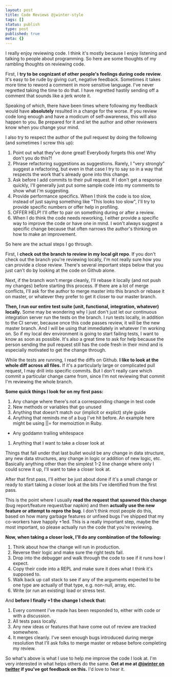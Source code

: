```yaml
---
layout: post
title: Code Reviews @jwinter-style
tags: []
status: publish
type: post
published: true
meta: {}
---
```


I really enjoy reviewing code. I think it's mostly because I enjoy listening  and talking to people about programming. So here are some thoughts of my rambling thoughts on reviewing code.

First, I **try to be cognizant of other people's feelings during code review**. It's easy to be rude by giving curt, negative feedback. Sometimes it takes more time to reword a comment in more sensitive language. I've never regretted taking the time to do that. I have regretted hastily sending off a comment that sounds like a jerk wrote it.

Speaking of which, there have been times where following my feedback would have **absolutely** resulted in a change for the worse. If you review code long enough and have a modicum of self-awareness, this will also happen to you. Be prepared for it and let the author and other reviewers know when you change your mind.

I also try to respect the author of the pull request by doing the following (and sometimes I screw this up):

1. Point out what they've done great! Everybody forgets this one! Why don't you do this?!
1. Phrase refactoring suggestions as suggestions. Rarely, I "very strongly" suggest a refactoring, but even in that case I try to say so in a way that respects the work that's already gone into this change.
1. Ask before I add commits to their pull request. If I don't get a response quickly, I'll generally just put some sample code into my comments to show what I'm suggesting.
1. Provide performance specifics. When I think the code is too slow, instead of just saying something like "This looks too slow", I'll try to provide specific numbers or offer help in profiling.
1. OFFER HELP! I'll offer to pair on something during or after a review.
1. When I do think the code needs reworking, I either provide a specific way to improve the code or have one in mind. I won't always suggest a specific change because that often narrows the author's thinking on how to make an improvement.

So here are the actual steps I go through.

First, I **check out the branch to review in my local git repo**. If you don't check out the branch you're reviewing locally, I'm not really sure how you can provide a close review. There's several important steps below that you just can't do by looking at the code on Github alone.

Next, if the branch won't merge cleanly, I'll rebase it locally (and not push my changes) before starting this process. If there are a lot of merge conflicts, I'll ask for the author to merge master into this branch or rebase it on master, or whatever they prefer to get it closer to our master branch.

**Then, I run our entire test suite (unit, functional, integration, whatever) locally.** Some may be wondering why I just don't just let our continuous integration server run the tests on the branch. I run tests locally, in addition to the CI server, because once this code passes review, it will be the new master branch. And I will be using that immediately in whatever I'm working on. So if my local dev environment is going to start failing tests, I want to know as soon as possible. It's also a great time to ask for help because the person sending the pull request still has the code fresh in their mind and is especially motivated to get the change through.

While the tests are running, I read the diffs on Github. **I like to look at the whole diff across all files.** If it's a particularly large or complicated pull request, I may drill into specific commits. But I don't really care which commit a particular change came from, since I'm not reviewing that commit I'm reviewing the whole branch. 

**Some quick things I look for on my first pass:**

1. Any change where there's not a corresponding change in test code
1. New methods or variables that go unused
1. Anything that doesn't match our (implicit or explict) style guide
1. Anything that reminds me of a bug I've hit before. An example here might be using ||= for memoiztion in Ruby.
* Any goddamn trailing whitespace
1. Anything that I want to take a closer look at

Things that fall under that last bullet would be any change in data structure, any new data structures, any change in logic or addition of new logic, etc. Basically anything other than the simplest 1-2 line change where only I could screw it up, I'll want to take a closer look at.

After that first pass, I'll either be just about done if it's a small change or ready to start taking a closer look at the bits I've identified from the first pass. 

This is the point where I usually **read the request that spawned this change** (bug report/feature request/bar napkin) and then **actually use the new feature or attempt to repro the bug**. I don't think most people do this, based on how many garbage features or unfixed bugs I've shipped that my co-workers have happily +1ed. This is a really important step, maybe the most important, so please actually run the code that you're reviewing.

**Now, when taking a closer look, I'll do any combination of the following:**

1. Think about how the change will run in production.
1. Reverse their logic and make sure the right tests fail.
1. Drop into the debugger and walk through the code to see if it runs how I expect.
1. Copy their code into a REPL and make sure it does what I think it's supposed to.
1. Walk back up call stack to see if any of the arguments expected to be one type are actually of that type, e.g. non-null, array, etc.
1. Write (or run an existing) load or stress test.


And **before I finally +1 the change I check that:**

1. Every comment I've made has been responded to, either with code or with a discussion.
1. All tests pass locally.
1. Any new ideas or features that have come out of review are tracked somewhere.
1. It merges cleanly. I've seen enough bugs introduced during merge resolution that I'll ask folks to merge master or rebase before completing my review.

So what's above is what I use to help me improve the code I look at. I'm very interested in what helps others do the same. **Get at me at [@jwinter on twitter](https://twitter.com/jwinter) if you've got feedback on this.** I'd love to hear it.
